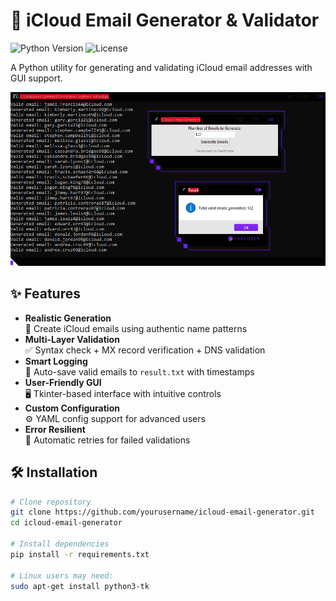 # 🔐 iCloud Email Generator & Validator

![Python Version](https://img.shields.io/badge/python-3.8%2B-blue)
![License](https://img.shields.io/badge/license-MIT-green)

A Python utility for generating and validating iCloud email addresses with GUI support.

![GUI Screenshot](screenshot.png)

## ✨ Features
- **Realistic Generation**  
  🎲 Create iCloud emails using authentic name patterns
- **Multi-Layer Validation**  
  ✅ Syntax check + MX record verification + DNS validation
- **Smart Logging**  
  📁 Auto-save valid emails to `result.txt` with timestamps
- **User-Friendly GUI**  
  🖥️ Tkinter-based interface with intuitive controls
- **Custom Configuration**  
  ⚙️ YAML config support for advanced users
- **Error Resilient**  
  🔄 Automatic retries for failed validations

## 🛠️ Installation
```bash
# Clone repository
git clone https://github.com/yourusername/icloud-email-generator.git
cd icloud-email-generator

# Install dependencies
pip install -r requirements.txt

# Linux users may need:
sudo apt-get install python3-tk
